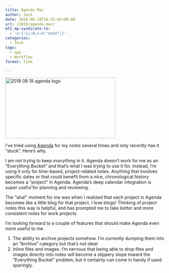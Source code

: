 ```yaml
---
title: Agenda Mac
author: Jack
date: 2018-08-19T16:32:02+00:00
url: /2018/agenda-mac/
mf2_mp-syndicate-to:
  - 'a:1:{i:0;s:4:"none";}'
categories:
  - Tech
tags:
  - app
  - Workflow
format: link

---
```

<img title="2018-08-19-agenda-logo.png" src="/img/2018/08/2018-08-19-agenda-logo.png" alt="2018 08 19 agenda logo" width="349" height="192" border="0" />

I&#8217;ve tried using [Agenda][1] for my notes several times and only recently has it &#8220;stuck&#8221;. Here&#8217;s why.

I am not trying to keep _everything_ in it. Agenda doesn&#8217;t work for me as an &#8220;Everything Bucket&#8221; and that&#8217;s what I was trying to use it for. Instead, I&#8217;m using it only for time-based, project-related notes. Anything that involves specific dates or that could benefit from a nice, chronological history becomes a &#8220;project&#8221; in Agenda. Agenda&#8217;s deep calendar integration is super useful for planning and reviewing.

The &#8220;aha!&#8221; moment for me was when I realized that each project in Agenda becomes like a little blog for that project. I love blogs! Thinking of project notes this way is helpful, and has prompted me to take better and more consistent notes for work projects.

I&#8217;m looking forward to a couple of features that should make Agenda even more useful to me.

  1. The ability to archive projects somehow. I&#8217;m currently dumping them into an &#8220;Archive&#8221; category but that&#8217;s not ideal
  2. Inline files and images. I&#8217;m nervous that being able to drop files and images directly into notes will become a slippery slope toward the &#8220;Everything Bucket&#8221; problem, but it certainly can come in handy if used sparingly.

 [1]: https://agenda.com